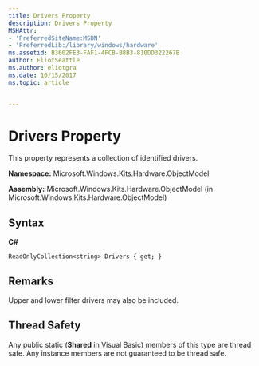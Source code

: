```yaml
---
title: Drivers Property
description: Drivers Property
MSHAttr:
- 'PreferredSiteName:MSDN'
- 'PreferredLib:/library/windows/hardware'
ms.assetid: B3602FE3-FAF1-4FCB-B8B3-810DD322267B
author: EliotSeattle
ms.author: eliotgra
ms.date: 10/15/2017
ms.topic: article


---
```


# Drivers Property


This property represents a collection of identified drivers.

**Namespace:** Microsoft.Windows.Kits.Hardware.ObjectModel

**Assembly:** Microsoft.Windows.Kits.Hardware.ObjectModel (in Microsoft.Windows.Kits.Hardware.ObjectModel)

## <span id="Syntax"></span><span id="syntax"></span><span id="SYNTAX"></span>Syntax


**C#**

`ReadOnlyCollection<string> Drivers { get; }`

## <span id="Remarks"></span><span id="remarks"></span><span id="REMARKS"></span>Remarks


Upper and lower filter drivers may also be included.

## <span id="Thread_Safety"></span><span id="thread_safety"></span><span id="THREAD_SAFETY"></span>Thread Safety


Any public static (**Shared** in Visual Basic) members of this type are thread safe. Any instance members are not guaranteed to be thread safe.

 

 






